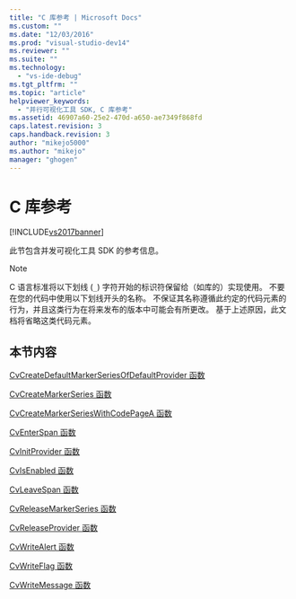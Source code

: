 ```yaml
---
title: "C 库参考 | Microsoft Docs"
ms.custom: ""
ms.date: "12/03/2016"
ms.prod: "visual-studio-dev14"
ms.reviewer: ""
ms.suite: ""
ms.technology: 
  - "vs-ide-debug"
ms.tgt_pltfrm: ""
ms.topic: "article"
helpviewer_keywords: 
  - "并行可视化工具 SDK, C 库参考"
ms.assetid: 46907a60-25e2-470d-a650-ae7349f868fd
caps.latest.revision: 3
caps.handback.revision: 3
author: "mikejo5000"
ms.author: "mikejo"
manager: "ghogen"
---
```

# C 库参考
[!INCLUDE[vs2017banner](../code-quality/includes/vs2017banner.md)]

此节包含并发可视化工具 SDK 的参考信息。  
  
> [!NOTE]
>  C 语言标准将以下划线 \(`_`\) 字符开始的标识符保留给（如库的）实现使用。  不要在您的代码中使用以下划线开头的名称。  不保证其名称遵循此约定的代码元素的行为，并且这类行为在将来发布的版本中可能会有所更改。  基于上述原因，此文档将省略这类代码元素。  
  
## 本节内容  
 [CvCreateDefaultMarkerSeriesOfDefaultProvider 函数](../profiling/cvcreatedefaultmarkerseriesofdefaultprovider-function.md)  
  
 [CvCreateMarkerSeries 函数](../profiling/cvcreatemarkerseries-function.md)  
  
 [CvCreateMarkerSeriesWithCodePageA 函数](../profiling/cvcreatemarkerserieswithcodepagea-function.md)  
  
 [CvEnterSpan 函数](../profiling/cventerspan-function.md)  
  
 [CvInitProvider 函数](../profiling/cvinitprovider-function.md)  
  
 [CvIsEnabled 函数](../profiling/cvisenabled-function.md)  
  
 [CvLeaveSpan 函数](../profiling/cvleavespan-function.md)  
  
 [CvReleaseMarkerSeries 函数](../profiling/cvreleasemarkerseries-function.md)  
  
 [CvReleaseProvider 函数](../profiling/cvreleaseprovider-function.md)  
  
 [CvWriteAlert 函数](../profiling/cvwritealert-function.md)  
  
 [CvWriteFlag 函数](../profiling/cvwriteflag-function.md)  
  
 [CvWriteMessage 函数](../profiling/cvwritemessage-function.md)